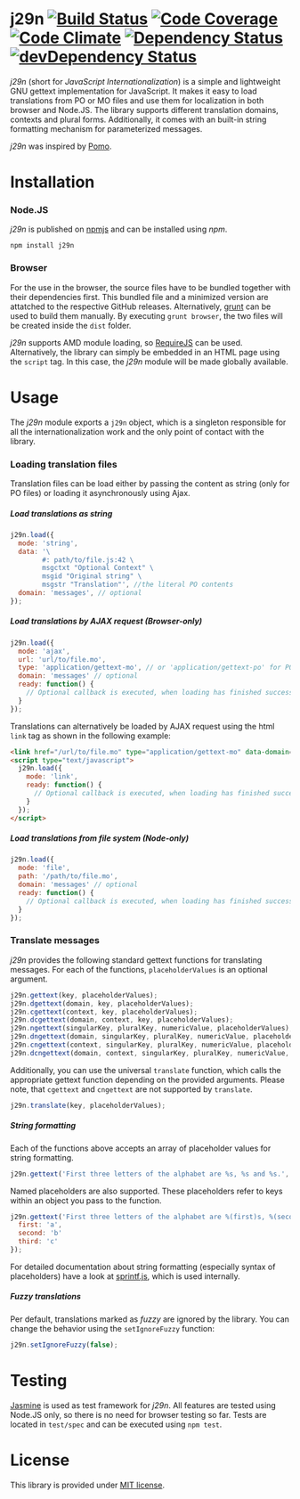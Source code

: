 # j29n [![Build Status][travis-image]][travis-url] [![Code Coverage][coverage-image]][coverage-url] [![Code Climate][climate-image]][climate-url] [![Dependency Status][dependencies-image]][dependencies-url] [![devDependency Status][dev-dependencies-image]][dev-dependencies-url]

[travis-image]: https://travis-ci.org/soldag/j29n.svg?branch=master
[travis-url]: https://travis-ci.org/soldag/j29n

[coverage-image]: https://codeclimate.com/github/soldag/j29n/badges/coverage.svg
[coverage-url]: https://codeclimate.com/github/soldag/j29n/coverage

[climate-image]: https://codeclimate.com/github/soldag/j29n/badges/gpa.svg
[climate-url]: https://codeclimate.com/github/soldag/j29n

[dependencies-image]: https://david-dm.org/soldag/j29n.svg
[dependencies-url]: https://david-dm.org/soldag/j29n

[dev-dependencies-image]: https://david-dm.org/soldag/j29n/dev-status.svg
[dev-dependencies-url]: https://david-dm.org/soldag/j29n#info=devDependencies

*j29n* (short for *JavaScript Internationalization*) is a simple and lightweight GNU gettext implementation for JavaScript. It makes it easy to load translations from PO or MO files and use them for localization in both  browser and Node.JS. The library supports different translation domains, contexts and plural forms. Additionally, it comes with an built-in string formatting mechanism for parameterized messages.

*j29n* was inspired by [Pomo](https://github.com/cfv1984/Pomo).


# Installation
### Node.JS

*j29n* is published on [npmjs](https://www.npmjs.com/package/j29n) and can be installed using *npm*. 

`npm install j29n`

### Browser
For the use in the browser, the source files have to be bundled together with their dependencies first. This bundled file and a minimized version are attatched to the respective GitHub releases. Alternatively, [grunt](https://github.com/gruntjs/grunt) can be used to build them manually. By executing `grunt browser`, the two files will be created inside the `dist` folder. 

*j29n* supports AMD module loading, so [RequireJS](https://github.com/requirejs/requirejs) can be used. Alternatively, the library can simply be embedded in an HTML page using the `script` tag. In this case, the *j29n* module will be made globally available.

# Usage
The *j29n* module exports a `j29n` object, which is a singleton responsible for all the internationalization work and the only point of contact with the library.

### Loading translation files
Translation files can be load either by passing the content as string (only for PO files) or loading it asynchronously using Ajax. 

##### Load translations as string
```js
j29n.load({
  mode: 'string',
  data: '\
        #: path/to/file.js:42 \
        msgctxt "Optional Context" \
        msgid "Original string" \
        msgstr "Translation"', //the literal PO contents
  domain: 'messages', // optional
});
```

##### Load translations by AJAX request (Browser-only)

```js
j29n.load({
  mode: 'ajax',
  url: 'url/to/file.mo',
  type: 'application/gettext-mo', // or 'application/gettext-po' for PO files
  domain: 'messages' // optional
  ready: function() {
    // Optional callback is executed, when loading has finished successfully
  }
});
```

Translations can alternatively be loaded by AJAX request using the html `link` tag as shown in the following example:
```html
<link href="/url/to/file.mo" type="application/gettext-mo" data-domain="optional domain" />
<script type="text/javascript">
  j29n.load({
    mode: 'link',
    ready: function() {
      // Optional callback is executed, when loading has finished successfully
    }
  });
</script>
```

##### Load translations from file system (Node-only)

```js
j29n.load({
  mode: 'file',
  path: '/path/to/file.mo',
  domain: 'messages' // optional
  ready: function() {
    // Optional callback is executed, when loading has finished successfully
  }
});
```

### Translate messages
*j29n* provides the following standard gettext functions for translating messages. For each of the functions, `placeholderValues` is an optional argument.

```js
j29n.gettext(key, placeholderValues);
j29n.dgettext(domain, key, placeholderValues);
j29n.cgettext(context, key, placeholderValues);
j29n.dcgettext(domain, context, key, placeholderValues);
j29n.ngettext(singularKey, pluralKey, numericValue, placeholderValues);
j29n.dngettext(domain, singularKey, pluralKey, numericValue, placeholderValues);
j29n.cngettext(context, singularKey, pluralKey, numericValue, placeholderValues);
j29n.dcngettext(domain, context, singularKey, pluralKey, numericValue, placeholderValues);
```

Additionally, you can use the universal `translate` function, which calls the appropriate gettext function depending on the provided arguments. Please note, that `cgettext` and `cngettext` are not supported by `translate`. 

```js
j29n.translate(key, placeholderValues);
```

##### String formatting

Each of the functions above accepts an array of placeholder values for string formatting. 

```js
j29n.gettext('First three letters of the alphabet are %s, %s and %s.', ['a', 'b', 'c']);
```

Named placeholders are also supported. These placeholders refer to keys within an object you pass to the function. 

```js
j29n.gettext('First three letters of the alphabet are %(first)s, %(second)s and %(third)s.', {
  first: 'a',
  second: 'b'
  third: 'c'
});
```

For detailed documentation about string formatting (especially syntax of placeholders) have a look at [sprintf.js](https://github.com/alexei/sprintf.js), which is used internally.

##### Fuzzy translations
Per default, translations marked as *fuzzy* are ignored by the library. You can change the behavior using the ```setIgnoreFuzzy```
function:

```js
j29n.setIgnoreFuzzy(false);
```

# Testing

[Jasmine](https://github.com/jasmine/jasmine) is used as test framework for *j29n*. All features are tested using Node.JS only, so there is no need for browser testing so far. Tests are located in ```test/spec``` and can be executed using ```npm test```. 

# License
This library is provided under [MIT license](https://raw.githubusercontent.com/soldag/j29n/master/LICENSE.md).
